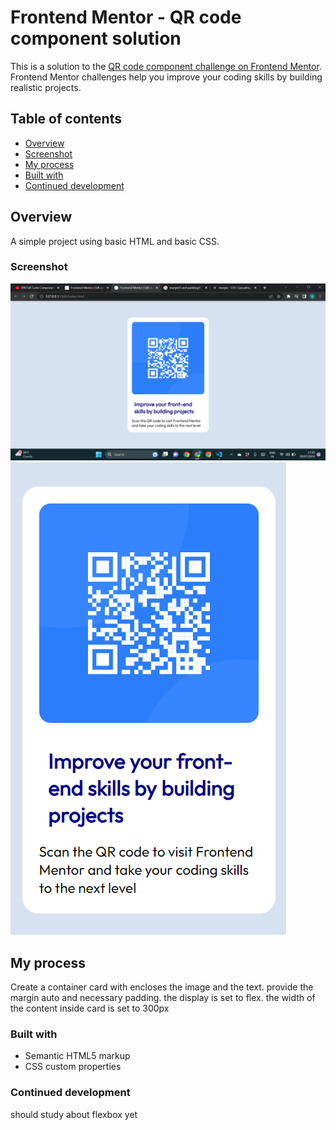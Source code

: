 # Frontend Mentor - QR code component solution

This is a solution to the [QR code component challenge on Frontend Mentor](https://www.frontendmentor.io/challenges/qr-code-component-iux_sIO_H). Frontend Mentor challenges help you improve your coding skills by building realistic projects. 

## Table of contents

  - [Overview](#overview)
  - [Screenshot](#screenshot)
  - [My process](#my-process)
  - [Built with](#built-with)
  - [Continued development](#continued-development)
  
## Overview
A simple project using basic HTML and basic CSS.

### Screenshot

![Desktop-design](/images/desktop-screenshot.png)
![Mobile-design](images/mobile-screenshot.png)

## My process
Create a container card with encloses the image and the text.
provide the margin auto and necessary padding.
the display is set to flex.
the width of the content inside card is set to 300px
### Built with

- Semantic HTML5 markup
- CSS custom properties


### Continued development

should study about flexbox yet




